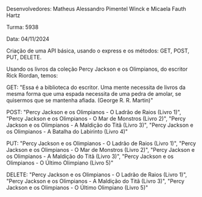 Desenvolvedores: Matheus Alessandro Pimentel Winck e Micaela Fauth Hartz

Turma: 5938

Data:	04/11/2024


Criação de uma API básica, usando o express e os métodos: GET, POST, PUT, DELETE.

Usando os livros da coleção Percy Jackson e os Olimpianos, do escritor Rick Riordan, temos:

GET: "Essa é a biblioteca do escritor. Uma mente necessita de livros da mesma forma que uma espada necessita de uma pedra de amolar, se quisermos que se mantenha afiada. (George R. R. Martin)"

POST: "Percy Jackson e os Olimpianos - O Ladrão de Raios (Livro 1)",
    "Percy Jackson e os Olimpianos - O Mar de Monstros (Livro 2)",
    "Percy Jackson e os Olimpianos - A Maldição do Titã (Livro 3)",
    "Percy Jackson e os Olimpianos - A Batalha do Labirinto (Livro 4)"
    
PUT: "Percy Jackson e os Olimpianos - O Ladrão de Raios (Livro 1)",
    "Percy Jackson e os Olimpianos - O Mar de Monstros (Livro 2)",
    "Percy Jackson e os Olimpianos - A Maldição do Titã (Livro 3)",
    "Percy Jackson e os Olimpianos - O Último Olimpiano (Livro 5)"
    
DELETE: "Percy Jackson e os Olimpianos - O Ladrão de Raios (Livro 1)",
    "Percy Jackson e os Olimpianos - A Maldição do Titã (Livro 3)",
    "Percy Jackson e os Olimpianos - O Último Olimpiano (Livro 5)"
